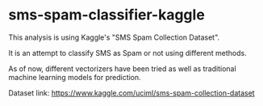 # sms-spam-classifier-kaggle

This analysis is using Kaggle's "SMS Spam Collection Dataset". 

It is an attempt to classify SMS as Spam or not using different methods. 

As of now, different vectorizers have been tried as well as traditional machine learning models for prediction.

Dataset link:
https://www.kaggle.com/uciml/sms-spam-collection-dataset


